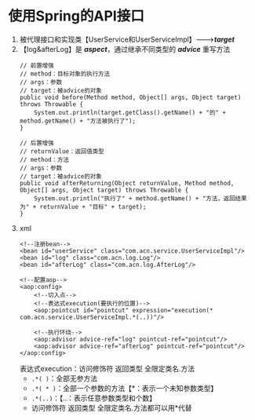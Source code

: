 # 使用Spring的API接口


1. 被代理接口和实现类【UserService和UserServiceImpl】--->**_target_**
2. 【log&afterLog】是 **_aspect_**，通过继承不同类型的 **_advice_** 重写方法
    ```
   // 前置增强
   // method：目标对象的执行方法
    // args：参数
    // target：被advice的对象
    public void before(Method method, Object[] args, Object target) throws Throwable {
        System.out.println(target.getClass().getName() + "的" + method.getName() + "方法被执行了");
    }
   
   // 后置增强
   // returnValue：返回值类型
   // method：方法
    // args：参数
    // target：被advice的对象
    public void afterReturning(Object returnValue, Method method, Object[] args, Object target) throws Throwable {
        System.out.println("执行了" + method.getName() + "方法，返回结果为" + returnValue + "目标" + target);
    }
    ```
3. xml
    ```
   <!--注册bean-->
    <bean id="userService" class="com.acn.service.UserServiceImpl"/>
    <bean id="log" class="com.acn.log.Log"/>
    <bean id="afterLog" class="com.acn.log.AfterLog"/>

    <!--配置aop-->
    <aop:config>
        <!--切入点-->
        <!--表达式execution(要执行的位置)-->
        <aop:pointcut id="pointcut" expression="execution(* com.acn.service.UserServiceImpl.*(..))"/>

        <!--执行环绕-->
        <aop:advisor advice-ref="log" pointcut-ref="pointcut"/>
        <aop:advisor advice-ref="afterLog" pointcut-ref="pointcut"/>
    </aop:config>
    ```
   表达式execution：访问修饰符 返回类型 全限定类名.方法
    - `.*( )`：全部无参方法
    - `.*( * )`：全部一个参数的方法【*：表示一个未知参数类型】
    - `.*(..)`：【..：表示任意参数类型和个数】
    - 访问修饰符 返回类型 全限定类名.方法都可以用*代替